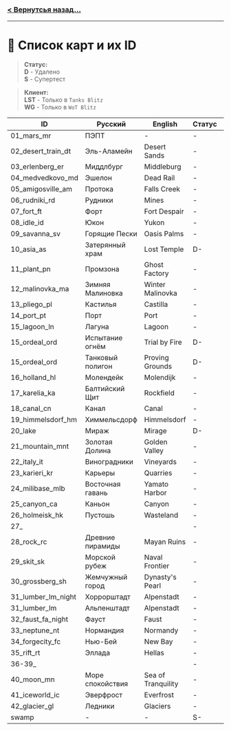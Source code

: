 ### [< Вернутсья назад...](_main_.md)

---

# 📘 Список карт и их ID

> **Статус:**  
>  **D** - Удалено  
>  **S** - Супертест

> **Клиент:**  
>  **LST** - Только в `Tanks Blitz`  
>  **WG** - Только в `WoT Blitz`

| ID                 | Русский          | English            | Статус | Клиент |
|--------------------|------------------|--------------------|--------|--------|
| 01_mars_mr         | ПЭПТ             | -                  | -      | LST    |
| 02_desert_train_dt | Эль-Аламейн      | Desert Sands       | -      | -      |
| 03_erlenberg_er    | Миддлбург        | Middleburg         | -      | -      |
| 04_medvedkovo_md   | Эшелон           | Dead Rail          | -      | -      |
| 05_amigosville_am  | Протока          | Falls Creek        | -      | -      |
| 06_rudniki_rd      | Рудники          | Mines              | -      | -      |
| 07_fort_ft         | Форт             | Fort Despair       | -      | -      |
| 08_idle_id         | Юкон             | Yukon              | -      | -      |
| 09_savanna_sv      | Горящие Пески    | Oasis Palms        | -      | -      |
| 10_asia_as         | Затерянный храм  | Lost Temple        | D-     | -      |
| 11_plant_pn        | Промзона         | Ghost Factory      | -      | -      |
| 12_malinovka_ma    | Зимняя Малиновка | Winter Malinovka   | -      | -      |
| 13_pliego_pl       | Кастилья         | Castilla           | -      | -      |
| 14_port_pt         | Порт             | Port               | -      | -      |
| 15_lagoon_ln       | Лагуна           | Lagoon             | -      | -      |
| 15_ordeal_ord      | Испытание огнём  | Trial by Fire      | D-     | -      |
| 15_ordeal_ord      | Танковый полигон | Proving Grounds    | D-     | -      |
| 16_holland_hl      | Молендейк        | Molendijk          | -      | -      |
| 17_karelia_ka      | Балтийский Щит   | Rockfield          | -      | -      |
| 18_canal_cn        | Канал            | Canal              | -      | -      |
| 19_himmelsdorf_hm  | Химмельсдорф     | Himmelsdorf        | -      | -      |
| 20_lake            | Мираж            | Mirage             | D-     | -      |
| 21_mountain_mnt    | Золотая Долина   | Golden Valley      | -      | -      |
| 22_italy_it        | Виноградники     | Vineyards          | -      | -      |
| 23_karieri_kr      | Карьеры          | Quarries           | -      | -      |
| 24_milibase_mlb    | Восточная гавань | Yamato Harbor      | -      | -      |
| 25_canyon_ca       | Каньон           | Canyon             | -      | -      |
| 26_holmeisk_hk     | Пустошь          | Wasteland          | -      | -      |
| 27_                |                  |                    | -      | -      |
| 28_rock_rc         | Древние пирамиды | Mayan Ruins        | -      | -      |
| 29_skit_sk         | Морской рубеж    | Naval Frontier     | -      | -      |
| 30_grossberg_sh    | Жемчужный город  | Dynasty's Pearl    | -      | -      |
| 31_lumber_lm_night | Хоррорштадт      | Alpenstadt         | -      | -      |
| 31_lumber_lm       | Альпенштадт      | Alpenstadt         | -      | -      |
| 32_faust_fa_night  | Фауст            | Faust              | -      | -      |
| 33_neptune_nt      | Нормандия        | Normandy           | -      | -      |
| 34_forgecity_fc    | Нью-Бей          | New Bay            | -      | -      |
| 35_rift_rt         | Эллада           | Hellas             | -      | -      |
| 36-39_             |                  |                    | -      | -      |
| 40_moon_mn         | Море спокойствия | Sea of Tranquility | -      | -      |
| 41_iceworld_ic     | Эверфрост        | Everfrost          | -      | -      |
| 42_glacier_gl      | Ледники          | Glaciers           | -      | LST    |
| swamp              | -                | -                  | S-     | -      |

